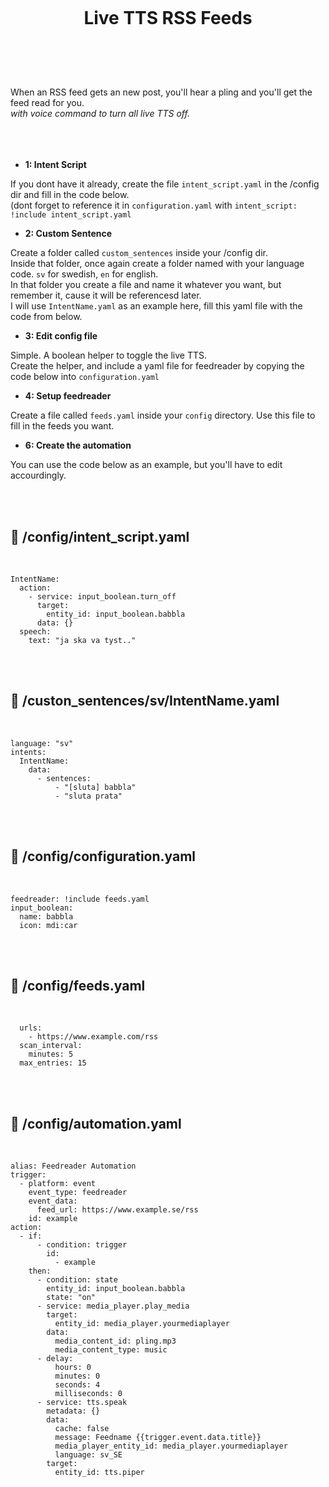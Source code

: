 
<h1 align="center">
<br>

Live TTS RSS Feeds

</h1><br>
<br><br>

When an RSS feed gets an new post, you'll hear a pling and you'll get the feed read for you.  
*with voice command to turn all live TTS off.*  
<br><br><br>


- **1: Intent Script** <br>

If you dont have it already, create the file `intent_script.yaml` in the /config dir and fill in the code below.<br>
(dont forget to reference it in `configuration.yaml` with `intent_script: !include intent_script.yaml`<br> 

- **2: Custom Sentence** <br>

Create a folder called `custom_sentences` inside your /config dir.<br>
Inside that folder, once again create a folder named with your language code. `sv` for swedish, `en` for english.<br>
In that folder you create a file and name it whatever you want, but remember it, cause it will be referencesd later.<br>
I will use `IntentName.yaml` as an example here, fill this yaml file with the code from below. <br>

- **3: Edit config file** <br>

Simple. A boolean helper to toggle the live TTS.  
Create the helper, and include a yaml file for feedreader by copying the code below into `configuration.yaml`  

- **4: Setup feedreader** <br>

Create a file called `feeds.yaml` inside your `config` directory. Use this file to fill in the feeds you want.  

- **6: Create the automation**  

You can use the code below as an example, but you'll have to edit accourdingly. <br>

<br><br>



## 🦆 /config/intent_script.yaml <br>


<br>


```
IntentName:
  action:
    - service: input_boolean.turn_off
      target:
        entity_id: input_boolean.babbla
      data: {}
  speech:
    text: "ja ska va tyst.."
```

<br><br>


## 🦆 /custon_sentences/sv/IntentName.yaml <br>


<br>

```
language: "sv"
intents:
  IntentName:
    data:
      - sentences:
          - "[sluta] babbla"
          - "sluta prata"
```

<br><br>


## 🦆 /config/configuration.yaml <br>


<br>


```
feedreader: !include feeds.yaml
input_boolean:
  name: babbla
  icon: mdi:car
```

<br><br>


## 🦆 /config/feeds.yaml <br>


<br>


```
  urls:
    - https://www.example.com/rss
  scan_interval:
    minutes: 5
  max_entries: 15
```

<br><br>












## 🦆 /config/automation.yaml <br>


<br>


```
alias: Feedreader Automation
trigger:
  - platform: event
    event_type: feedreader
    event_data:
      feed_url: https://www.example.se/rss
    id: example
action:
  - if:
      - condition: trigger
        id:
          - example
    then:
      - condition: state
        entity_id: input_boolean.babbla
        state: "on"
      - service: media_player.play_media
        target:
          entity_id: media_player.yourmediaplayer
        data:
          media_content_id: pling.mp3
          media_content_type: music
      - delay:
          hours: 0
          minutes: 0
          seconds: 4
          milliseconds: 0
      - service: tts.speak
        metadata: {}
        data:
          cache: false
          message: Feedname {{trigger.event.data.title}}
          media_player_entity_id: media_player.yourmediaplayer
          language: sv_SE
        target:
          entity_id: tts.piper
```

<br><br>
